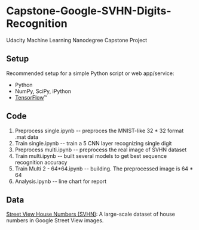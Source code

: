 # Capstone-Google-SVHN-Digits-Recognition

Udacity Machine Learning Nanodegree Capstone Project


## Setup

Recommended setup for a simple Python script or web app/service:

- Python
- NumPy, SciPy, iPython
- [TensorFlow](https://www.tensorflow.org/)™

## Code
1. Preprocess single.ipynb
      -- preproces the MNIST-like 32 * 32 format .mat data
2. Train single.ipynb
      -- train a 5 CNN layer recognizing single digit 
3. Preprocess multi.ipynb
      -- preprocess the real image of SVHN dataset
4. Train multi.ipynb
      -- built several models to get best sequence recognition accuracy
5. Train Multi 2 - 64*64.ipynb
      -- building. The preprocessed image is 64 * 64
6. Analysis.ipynb
      -- line chart for report
      


## Data

[Street View House Numbers (SVHN)](http://ufldl.stanford.edu/housenumbers/): A large-scale dataset of house numbers in Google Street View images.

